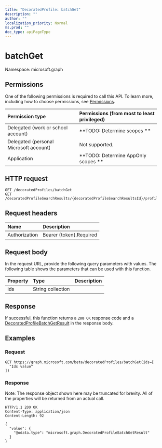 ```yaml
---
title: "DecoratedProfile: batchGet"
description: ""
author: ""
localization_priority: Normal
ms.prod: ""
doc_type: apiPageType
---
```


# batchGet

Namespace: microsoft.graph



## Permissions
One of the following permissions is required to call this API. To learn more, including how to choose permissions, see [Permissions](/concepts/permissions-reference.md).

|Permission type|Permissions (from most to least privileged)|
|:---|:---|
|Delegated (work or school account)|**TODO: Determine scopes **|
|Delegated (personal Microsoft account)|Not supported.|
|Application|**TODO: Determine AppOnly scopes **|

## HTTP request
<!-- {
  "blockType": "ignored"
}
-->
``` http
GET /decoratedProfiles/batchGet
GET /decoratedProfileSearchResults/{decoratedProfileSearchResultsId}/profiles/batchGet
```

## Request headers
|Name|Description|
|:---|:---|
|Authorization|Bearer {token}.Required|

## Request body
In the request URL, provide the following query parameters with values.
The following table shows the parameters that can be used with this function.

|Property|Type|Description|
|:---|:---|:---|
|ids|String collection||



## Response
If successful, this function returns a `200 OK` response code and a [DecoratedProfileBatchGetResult](../resources/decoratedprofilebatchgetresult.md) in the response body.

## Examples

### Request
<!-- {
  "blockType": "request",
  "name": "decoratedprofile_batchget"
}
-->
``` http
GET https://graph.microsoft.com/beta/decoratedProfiles/batchGet(ids=[
  "Ids value"
])
```

### Response
Note: The response object shown here may be truncated for brevity. All of the properties will be returned from an actual call.
<!-- {
  "blockType": "response",
  "truncated": true,
  "@odata.type": "microsoft.graph.decoratedprofilebatchgetresult"
}
-->
``` http
HTTP/1.1 200 OK
Content-Type: application/json
Content-Length: 92

{
  "value": {
    "@odata.type": "microsoft.graph.DecoratedProfileBatchGetResult"
  }
}
```

